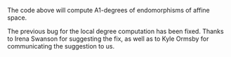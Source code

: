 The code above will compute A1-degrees of endomorphisms of affine space.

The previous bug for the local degree computation has been fixed. Thanks to Irena Swanson for suggesting the fix, as well as to Kyle Ormsby for communicating the suggestion to us.
